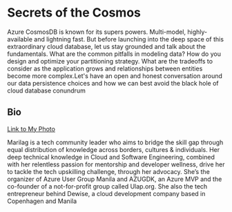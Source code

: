 # Secrets of the Cosmos 

 Azure CosmosDB is known for its supers powers. Multi-model, highly-available and lightning fast. But before launching into the deep space of this extraordinary cloud database, let us stay grounded and talk about the fundamentals. What are the common pitfalls in modeling data? How do you design and optimize your partitioning strategy. What are the tradeoffs to consider as the application grows and relationships between entities become more complex.Let's have an open and honest conversation around our data persistence choices and how we can best avoid the black hole of cloud database conundrum

 ## Bio
[Link to My Photo](../cloudskwela2021/Marilag.jpg)

Marilag is a tech community leader who aims to bridge the skill gap through equal distribution of knowledge across borders, cultures & individuals. Her deep technical knowledge in Cloud and Software Engineering, combined with her relentless passion for mentorship and developer wellness, drive her to tackle the tech upskilling challenge, through her advocacy. She’s the organizer of Azure User Group Manila and AZUGDK, an Azure MVP and the co-founder of a not-for-profit group called Ulap.org. She also the tech entrepreneur behind Dewise, a cloud development company based in Copenhagen and Manila
